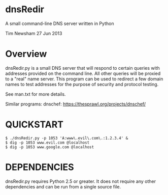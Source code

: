 dnsRedir
========

A small command-line DNS server written in Python

Tim Newsham <tim at isecpartners dot com>
27 Jun 2013


Overview
=======

dnsRedir.py is a small DNS server that will respond to certain
queries with addresses provided on the command line. All other
queries will be proxied to a "real" name server. This program
can be used to redirect a few domain names to test addresses for 
the purpose of security and protocol testing.

See man.txt for more details.

Similar programs:
   dnschef: https://thesprawl.org/projects/dnschef/


QUICKSTART
=======

    $ ./dnsRedir.py -p 1053 'A:www\.evil\.com\.:1.2.3.4' &
    $ dig -p 1053 www.evil.com @localhost
    $ dig -p 1053 www.google.com @localhost
    


DEPENDENCIES
=======

dnsRedir.py requires Python 2.5 or greater. It does not require
any other dependencies and can be run from a single source file.


